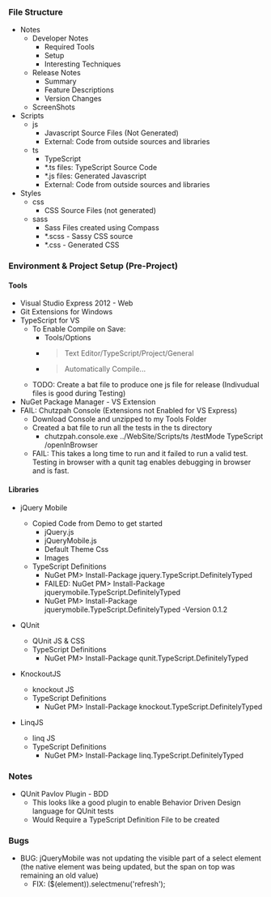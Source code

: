 ### File Structure

- Notes
	- Developer Notes
		- Required Tools
		- Setup
		- Interesting Techniques
	- Release Notes
		- Summary
		- Feature Descriptions
		- Version Changes
	- ScreenShots
- Scripts
	- js
		- Javascript Source Files (Not Generated)
		- External: Code from outside sources and libraries
	- ts
		- TypeScript
		- *.ts files: TypeScript Source Code
		- *.js files: Generated Javascript
		- External: Code from outside sources and libraries
- Styles
	- css
		- CSS Source Files (not generated)
	- sass
		- Sass Files created using Compass
		- *.scss - Sassy CSS source
		- *.css - Generated CSS


### Environment & Project Setup (Pre-Project)

#### Tools

- Visual Studio Express 2012 - Web
- Git Extensions for Windows
- TypeScript for VS
	- To Enable Compile on Save:
		- Tools/Options
		- > Text Editor/TypeScript/Project/General
		- > Automatically Compile...
	- TODO: Create a bat file to produce one js file for release (Indivudual files is good during Testing)
- NuGet Package Manager - VS Extension
- FAIL: Chutzpah Console (Extensions not Enabled for VS Express)
	- Download Console and unzipped to my Tools Folder
	- Created a bat file to run all the tests in the ts directory
		- chutzpah.console.exe ../WebSite/Scripts/ts /testMode TypeScript /openInBrowser
	- FAIL: This takes a long time to run and it failed to run a valid test. Testing in browser with a qunit tag enables debugging in browser and is fast.
	 
#### Libraries

- jQuery Mobile
	- Copied Code from Demo to get started
		- jQuery.js
		- jQueryMobile.js
		- Default Theme Css
		- Images
	- TypeScript Definitions
		- NuGet PM> Install-Package jquery.TypeScript.DefinitelyTyped
		- FAILED: NuGet PM> Install-Package jquerymobile.TypeScript.DefinitelyTyped
		- NuGet PM> Install-Package jquerymobile.TypeScript.DefinitelyTyped -Version 0.1.2
- QUnit
	- QUnit JS & CSS
	- TypeScript Definitions
		- NuGet PM> Install-Package qunit.TypeScript.DefinitelyTyped

- KnockoutJS
	- knockout JS
	- TypeScript Definitions
		- NuGet PM> Install-Package knockout.TypeScript.DefinitelyTyped

- LinqJS
	- linq JS
	- TypeScript Definitions
		- NuGet PM> Install-Package linq.TypeScript.DefinitelyTyped

### Notes

- QUnit Pavlov Plugin - BDD
	- This looks like a good plugin to enable Behavior Driven Design language for QUnit tests
	- Would Require a TypeScript Definition File to be created

### Bugs

- BUG: jQueryMobile was not updating the visible part of a select element (the native element was being updated, but the span on top was remaining an old value)
	- FIX: (<any>$(element)).selectmenu('refresh');